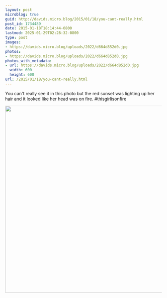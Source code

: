 ```yaml
---
layout: post
microblog: true
guid: http://davids.micro.blog/2015/01/18/you-cant-really.html
post_id: 1734489
date: 2015-01-18T18:14:44-0800
lastmod: 2025-01-29T02:28:32-0800
type: post
images:
- https://davids.micro.blog/uploads/2022/d664d852d0.jpg
photos:
- https://davids.micro.blog/uploads/2022/d664d852d0.jpg
photos_with_metadata:
- url: https://davids.micro.blog/uploads/2022/d664d852d0.jpg
  width: 600
  height: 600
url: /2015/01/18/you-cant-really.html
---
```

You can't really see it in this photo but the red sunset was lighting up her hair and it looked like her head was on fire. #thisgirlisonfire

<img src="/uploads/2022/d664d852d0.jpg" width="600" height="600" alt="">

